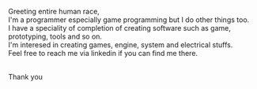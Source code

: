 Greeting entire human race,<br>
I'm a programmer especially game programming but I do other things too.<br>
I have a speciality of completion of creating software such as game, prototyping, tools and so on.<br>
I'm interesed in creating games, engine, system and electrical stuffs.<br>
Feel free to reach me via linkedin if you can find me there.<br><br>

Thank you<br>
